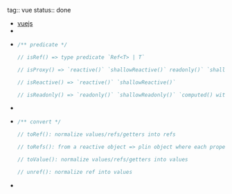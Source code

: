 tag:: vue
status:: done

- [vuejs](https://vuejs.org/api/)
-
- ```javascript
  /** predicate */
  
  // isRef() => type predicate `Ref<T> | T`
  
  // isProxy() => `reactive()` `shallowReactive()` readonly()` `shallowReadonly()`
  
  // isReactive() => `reactive()` `shallowReactive()`
  
  // isReadonly() => `readonly()` `shallowReadonly()` `computed() without set function`
  ```
-
- ```javascript
  /** convert */
  
  // toRef(): normalize values/refs/getters into refs
  
  // toRefs(): from a reactive object => plin object where each property is a ref pointing (created using `toRef()`)
  
  // toValue(): normalize values/refs/getters into values
  
  // unref(): normalize ref into values
  ```
-